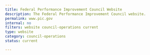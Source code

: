 ```yaml
---
title: Federal Performance Improvement Council Website
description: The Federal Performance Improvement Council website.
permalink: www.pic.gov
internal: no
filters: website council-operations current
type: website
category: council-operations
status: current

---
```

